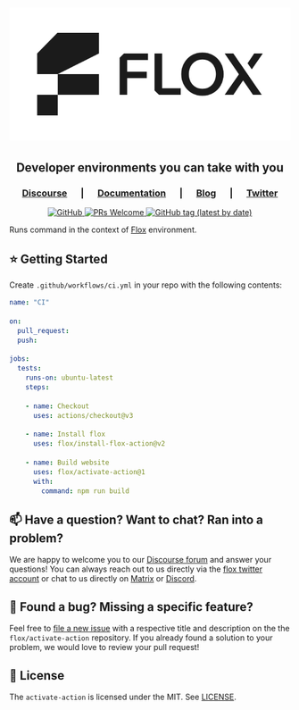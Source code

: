 <h1 align="center">
  <a href="https://flox.dev" target="_blank">
    <picture>
      <source media="(prefers-color-scheme: dark)"  srcset="img/flox-logo-white-on-black.png" />
      <source media="(prefers-color-scheme: light)" srcset="img/flox-logo-black-on-white.png" />
      <img src="img/flox-logo-black-on-white.png" alt="flox logo" />
    </picture>
  </a>
</h1>

<h2 align="center">
  Developer environments you can take with you
</h2>

<!-- TODO: here comes the graphic
 show immediate value proposition
 a short demo of basics would be good for now
 a bold statement: Free yourself from container walls.
-->

<h3 align="center">
   &emsp;
   <a href="https://discourse.flox.dev"><b>Discourse</b></a>
   &emsp; | &emsp; 
   <a href="https://flox.dev/docs"><b>Documentation</b></a>
   &emsp; | &emsp; 
   <a href="https://flox.dev/blog"><b>Blog</b></a>
   &emsp; | &emsp;  
   <a href="https://twitter.com/floxdevelopment"><b>Twitter</b></a>
   &emsp;
</h3>

<p align="center">
  <a href="https://github.com/flox/activate-action/blob/main/LICENSE">
    <img alt="GitHub" src="https://img.shields.io/github/license/flox/activate-action?style=flat-square">
  </a>
  <a href="https://github.com/flox/flox/blob/main/CONTRIBUTING.md">
    <img alt="PRs Welcome" src="https://img.shields.io/badge/PRs-welcome-brightgreen.svg?style=flat-square"/>
  </a>
  <a href="https://github.com/flox/activate-action/releases">
    <img alt="GitHub tag (latest by date)" src="https://img.shields.io/github/v/tag/flox/activate-action?label=Version&style=flat-square">
  </a>
</p>

Runs command in the context of [Flox][flox-github] environment.


## ⭐ Getting Started

Create `.github/workflows/ci.yml` in your repo with the following contents:

```yml
name: "CI"

on:
  pull_request:
  push:

jobs:
  tests:
    runs-on: ubuntu-latest
    steps:

    - name: Checkout
      uses: actions/checkout@v3

    - name: Install flox
      uses: flox/install-flox-action@v2

    - name: Build website
      uses: flox/activate-action@1
      with:
        command: npm run build
```

## 📫 Have a question? Want to chat? Ran into a problem?

We are happy to welcome you to our [Discourse forum][discourse] and answer your
questions! You can always reach out to us directly via the [flox twitter
account][twitter] or chat to us directly on [Matrix][matrix] or
[Discord][discord].


## 🤝 Found a bug? Missing a specific feature?

Feel free to [file a new issue][new-issue] with a respective title and
description on the the `flox/activate-action` repository. If you already
found a solution to your problem, we would love to review your pull request!


## 🪪 License

The `activate-action` is licensed under the MIT. See [LICENSE](./LICENSE).


[flox-github]: https://github.com/flox/flox 
[flox-website]: https://flox.dev
[new-issue]: https://github.com/flox/activate-action/issues/new/choose
[discourse]: https://discourse.flox.dev
[twitter]: https://twitter.com/floxdevelopment
[matrix]: https://matrix.to/#/#flox:matrix.org
[discord]: https://discord.gg/5H7hN57eQR
[nix-website]: https://nixos.org
[nix-help-stores]: https://nixos.org/manual/nix/unstable/command-ref/new-cli/nix3-help-stores.html
[post-nixpkgs]: https://flox.dev/blog/nixpkgs
